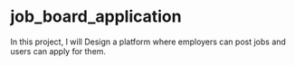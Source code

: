 # job_board_application
In this project, I will Design a platform where employers can post jobs and users can apply for them.
